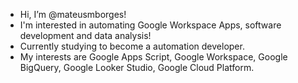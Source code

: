 - Hi, I’m @mateusmborges!
- I'm interested in automating Google Workspace Apps, software development and data analysis!
- Currently studying to become a automation developer.
- My interests are Google Apps Script, Google Workspace, Google BigQuery, Google Looker Studio, Google Cloud Platform.


<!---
mateusmborges/mateusmborges is a ✨ special ✨ repository because its `README.md` (this file) appears on your GitHub profile.
You can click the Preview link to take a look at your changes.
--->
